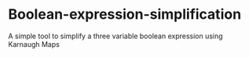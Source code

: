 # Boolean-expression-simplification
A simple tool to simplify a three variable boolean expression using Karnaugh Maps
